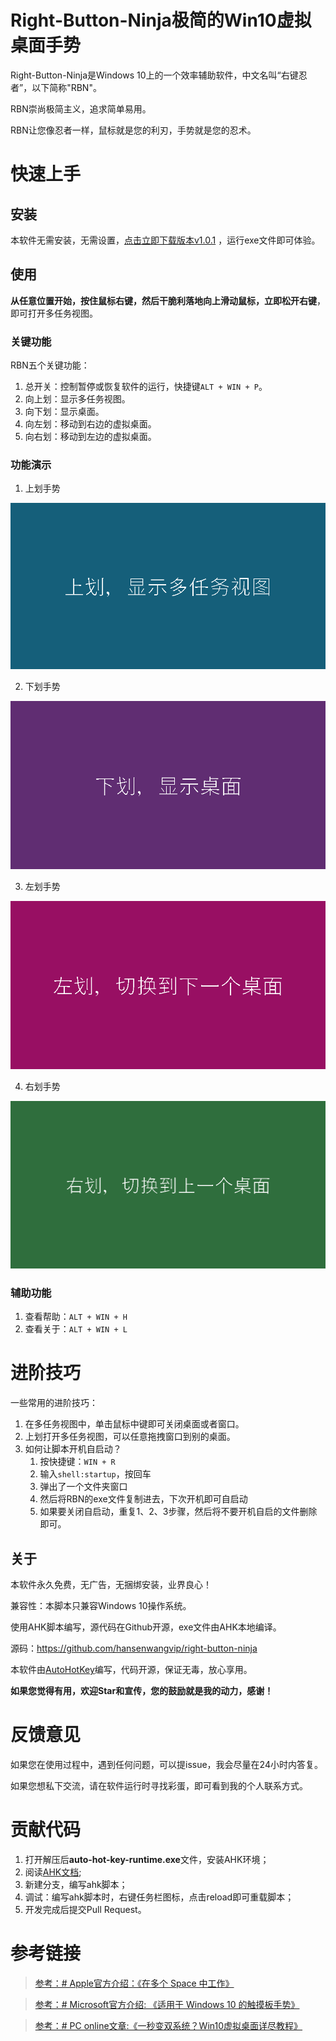 # Right-Button-Ninja极简的Win10虚拟桌面手势

Right-Button-Ninja是Windows 10上的一个效率辅助软件，中文名叫“右键忍者”，以下简称"RBN"。

RBN崇尚极简主义，追求简单易用。

RBN让您像忍者一样，鼠标就是您的利刃，手势就是您的忍术。

# 快速上手

## 安装

本软件无需安装，无需设置，[点击立即下载版本v1.0.1](https://github.com/hansenwangvip/right-button-ninja/releases/download/v1.0.1/RBN.right-button-ninja@1.0.1.zip)
，运行exe文件即可体验。


## 使用

**从任意位置开始，按住鼠标右键，然后干脆利落地向上滑动鼠标，立即松开右键**，即可打开多任务视图。

### 关键功能

RBN五个关键功能：
1. 总开关：控制暂停或恢复软件的运行，快捷键`ALT + WIN + P`。
2. 向上划：显示多任务视图。
3. 向下划：显示桌面。
4. 向左划：移动到右边的虚拟桌面。
5. 向右划：移动到左边的虚拟桌面。

### 功能演示

1. 上划手势

![上划手势](./imgs/slide-up.gif)

2. 下划手势

![下划手势](./imgs/slide-down.gif)

3. 左划手势

![左划手势](./imgs/slide-left.gif)

4. 右划手势

![右划手势](./imgs/slide-right.gif)


### 辅助功能

1. 查看帮助：`ALT + WIN + H`
2. 查看关于：`ALT + WIN + L`


# 进阶技巧

一些常用的进阶技巧：

1. 在多任务视图中，单击鼠标中键即可关闭桌面或者窗口。
2. 上划打开多任务视图，可以任意拖拽窗口到别的桌面。
3. 如何让脚本开机自启动？
	1. 按快捷键：`WIN + R`
	2. 输入`shell:startup`，按回车
	3. 弹出了一个文件夹窗口
	4. 然后将RBN的exe文件复制进去，下次开机即可自启动
	5. 如果要关闭自启动，重复1、2、3步骤，然后将不要开机自启的文件删除即可。


## 关于

本软件永久免费，无广告，无捆绑安装，业界良心！

兼容性：本脚本只兼容Windows 10操作系统。

使用AHK脚本编写，源代码在Github开源，exe文件由AHK本地编译。

源码：<https://github.com/hansenwangvip/right-button-ninja>

本软件由[AutoHotKey](http://ahkcn.sourceforge.net/docs/Tutorial.htm)编写，代码开源，保证无毒，放心享用。

**如果您觉得有用，欢迎Star和宣传，您的鼓励就是我的动力，感谢！**

# 反馈意见

如果您在使用过程中，遇到任何问题，可以提issue，我会尽量在24小时内答复。

如果您想私下交流，请在软件运行时寻找彩蛋，即可看到我的个人联系方式。

# 贡献代码

1. 打开解压后**auto-hot-key-runtime.exe**文件，安装AHK环境；
2. 阅读[AHK文档](http://ahkcn.sourceforge.net/docs/Tutorial.htm);
3. 新建分支，编写ahk脚本；
4. 调试：编写ahk脚本时，右键任务栏图标，点击reload即可重载脚本；
5. 开发完成后提交Pull Request。


# 参考链接


> [参考：# Apple官方介绍：《在多个 Space 中工作》](https://support.apple.com/kb/PH25574?viewlocale=zh_CN&locale=zh_CN)


> [参考：# Microsoft官方介绍: 《适用于 Windows 10 的触摸板手势》](https://support.microsoft.com/zh-cn/help/4027871/windows-10-touchpad-gestures)


> [参考：# PC online文章:《一秒变双系统？Win10虚拟桌面详尽教程》](https://www.pconline.com.cn/win8/560/5608916_all.html)
